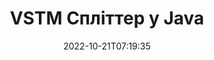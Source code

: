 ---
############################# Static ############################
layout: "auto-gen-merger"
date: 2022-10-21T07:19:35
draft: false
otherformats: epub html mht mhtml odp ods odt one otp ott pdf pps ppsx ppt pptx rtf

############################# Head ############################
head_title: "Розділити VSTM на кілька файлів у Java"
head_description: "Розділіть один файл VSTM на кілька файлів на основі номерів сторінок, інтервалів сторінок, парних чи непарних сторінок за допомогою API об’єднання документів."

############################# Header ############################
title: "VSTM Спліттер у Java"
description: "Розділіть VSTM кількома рядками коду Java."
bg_image: "https://cms.admin.containerize.com/templates/aspose/App_Themes/V3/images/bg/header1.png"
bg_overlay: false
button:
    enable: true
    icon: "fas fa-arrow-down"
    label: "Завантажте безкоштовну пробну версію"
    link: "https://downloads.groupdocs.com/merger/java"

############################# SubMenu ############################
submenu:
    enable: true

    left:
        img_alt: "GroupDocs.Merger for Java"
        image: "https://cms.admin.containerize.com/templates/groupdocs/images/product-logos/90x90-noborder/groupdocs-merger-java.png"
        product: "GroupDocs.Merger"
        platform: "Java"

    middle:
        button:

            # button loop
            - link: "https://apireference.groupdocs.com/merger/java"
              text: "Довідник API"

            # button loop
            - link: "https://github.com/groupdocs-merger"
              text: "Приклади коду"

            # button loop
            - link: "https://products.groupdocs.app/merger/family"
              text: "Живі демонстрації"

            # button loop
            - link: "https://purchase.groupdocs.com/pricing/merger/java"
              text: "Ціноутворення"

    right:
        link_download: "https://downloads.groupdocs.com/merger"
        link_learn: "https://docs.groupdocs.com/merger/java"
        link_buy: "https://purchase.groupdocs.com"

############################# About ############################
about:
    enable: true
    title: "Про API GroupDocs.Merger for Java"
    content: |
        Бібліотека [GroupDocs.Merger for Java](/uk/merger/java/) пропонує просте рішення для безпечного об’єднання та розділення між широким діапазоном форматів документів, включаючи PDF, Microsoft Office (Word, Excel, PowerPoint, OneNote), OpenDocument, HTML, зображення та багато іншого в програмах Java. Додавши лише кілька рядків коду, виконайте кілька операцій з документами, наприклад переміщення, видалення, поворот, заміну, вилучення або зміну орієнтації сторінок у документах. API об’єднання документів також підтримує попередній перегляд сторінок документа як зображення для аналізу структури документа, форматування та вмісту на сторінці.
        
        API GroupDocs.Merger — це правильний вибір для корпоративних рішень, яким потрібні функції розділення файлів. Ці API добре підтримуються на всіх основних операційних системах і платформах, включаючи J2SE 7.0 (1.7), J2SE 8.0 (1.8), Java 10.

############################# Steps ############################
steps:
    enable: true
    title_left: "Розділити VSTM файл за сторінками в Java"
    content_left: |
        [GroupDocs.Merger for Java](/uk/merger/java/) дозволяє розробникам Java легко розділити один файл VSTM на кілька результуючих файлів, реалізувавши кілька простих кроків.
        
        * Ініціалізуйте **SplitOptions** форматом шляху вихідних файлів.
        * Створіть новий екземпляр **Merger** і передайте вихідний шлях до документа як параметр конструктора.
        * Викличте **split** і передайте об’єкт **SplitOptions**, щоб зберегти отримані документи.

    title_right: "Системні вимоги"
    content_right: |
        API GroupDocs.Merger for Java підтримуються на всіх основних платформах і операційних системах. Перш ніж виконувати наведений нижче код, переконайтеся, що у вашій системі встановлено такі передумови.

        * Операційні системи: Microsoft Windows, Linux, MacOS
        * Середовища розробки: NetBeans, IntelliJ IDEA, Eclipse
        * Каркаси: J2SE 7.0 (1.7), J2SE 8.0 (1.8), Java 10
        * Завантажте останню версію GroupDocs.Merger for Java з [Maven](https://repository.groupdocs.com/webapp/#/artifacts/browse/tree/General/repo/com/groupdocs/groupdocs-merger)
         
    code: |
     {{% merger/additional-styles %}}
     {{< merger/code-merger title="Як розділити файл VSTM за допомогою прикладу коду Java">}}

        ```java    
        // Розділіть файл VSTM за допомогою API GroupDocs.Merger для Java
        String filePath = "input.vstm";
        String filePathOut = "output.vstm";
        
        // Ініціалізація класу SplitOptions форматом шляху вихідних файлів
        SplitOptions splitOptions = new SplitOptions(filePathOut, new int[] { 3, 6, 8 });

        // Створення екземпляра злиття з вхідним документом VSTM
        Merger merger = new Merger(filePath);

        // Викличте метод split і передайте об’єкт SplitOptions, щоб зберегти отримані документи
        merger.split(splitOptions);
        ```
     {{< /merger/code-merger >}}

############################# Demos ############################
demos:
    enable: true
    title: "Демонстрації в прямому ефірі - розділіть VSTM файл онлайн"
    content: |
       Розділіть файл VSTM прямо зараз, відвідавши веб-сайт [GroupDocs.Merger Live Demos](https://products.groupdocs.app/splitter/vstm).
       Жива демонстрація має такі переваги.
        
############################# About Formats ############################
about_formats:
    enable: true

############################# More Formats ############################
more_formats:
    enable: true
    title: "Розбитий файл інших форматів"
    content: |
        Java API об’єднання та розділення документів для форматів файлів і зображень. Розділіть деякі популярні формати файлів, як зазначено нижче.

############################# Back to top ###############################
back_to_top:
    enable: true
---